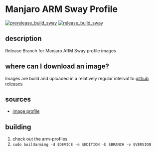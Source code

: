# Manjaro ARM Sway Profile

[![prerelease_build_sway](https://github.com/manjaro-arm-community/sway-images/actions/workflows/prerelease_build_sway.yaml/badge.svg)](https://github.com/manjaro-arm-community/sway-images/actions/workflows/prerelease_build_sway.yaml)
[![release_build_sway](https://github.com/manjaro-arm-community/sway-images/actions/workflows/release_build_sway.yaml/badge.svg)](https://github.com/manjaro-arm-community/sway-images/actions/workflows/release_build_sway.yaml)

## description

Release Branch for Manjaro ARM Sway profile images

## where can I download an image?

Images are build and uploaded in a relatively regular interval to [github releases](https://github.com/manjaro-arm-community/sway-images/releases)

## sources

- [image profile](https://github.com/manjaro-arm-community/arm-profiles)

## building

1. check out the arm-profiles
2. `sudo buildarmimg -d $DEVICE -e $EDITION -b $BRANCH -v $VERSION` 
